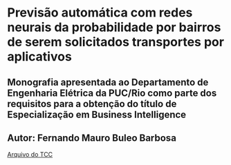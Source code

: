 # **Previsão automática com redes neurais da probabilidade por bairros de serem solicitados transportes por aplicativos**

## Monografia apresentada ao Departamento de Engenharia Elétrica da PUC/Rio como parte dos requisitos para a obtenção do título de Especialização em Business Intelligence

## Autor: Fernando Mauro **Buleo** Barbosa

[Arquivo do TCC](https://github.com/buleo/TCCTeste/blob/main/BI-Master-Monografia-final%20-FMBB.pdf)
